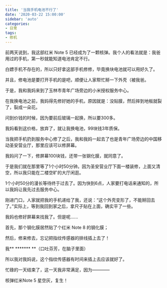 ```yaml
---
title: '当我手机电池不行了'
date: '2020-03-22 15:00:00'
sidebar: 'auto'
categories:
- 日常
tags:
- 修机
---
```


前两天说到，我这部红米 Note 5 已经成为了一颗核弹。我个人的看法就是：我爸用过的手机，第一秒就能知道电池肯定不行。

白嫖手机不存在的，所以只好拿这部手机修修，毕竟换块电池就可以用好久了。

并且，修电池是要打开手机的是吧，顺便让人家帮忙掰一下外壳（被我爸。

于是，我和我妈来到了玉林市青年广场旁边的小米授权服务中心。

在我换电池之前，我妈得先修好她的手机，原因就是：没贴膜，然后摔到地板就裂了，裂成一朵花。

问到价钱的时候，因为要前后玻璃一起换，所以要300多。

我妈看到这价格，放弃了，就让我换电池，99块钱3年质保。

当我把手机扔到服务中心修了之后，我和我妈一起去了也是青年广场旁边的中国移动圣安营业厅，那里应该可以修屏幕。

我妈问了一下，修屏幕100块钱，还带一张钢化膜，就同意了。

于是我们就在那里等了1个小时50分钟。因为圣安营业厅下面一楼装修，上面又清空，所以我只能在二楼空旷的大厅闲逛。

1个小时50分的漫长等待终于过去了。因为快到6点，人家要打电话来通知的，所以我妈让我先过去服务中心。

刚进门口，人家就把我的手机递给了我，还说：“这个外壳变形了，不能掰回去了。”实际上，等到我回到家之后，拿尺子贴在上面，确实平了一些。

我妈也修好屏幕来找我了。但是呢......

首先，那个钢化膜居然贴了个红米 Note 8 的钢化膜；

然后，修来修去，忘记把指纹传感器的排线插上去了！

我** ******* **（口吐芬芳，在脑子里面）

所以我对我妈说，这个指纹传感器有时间来插上去应该就好了。

忙碌的一天结束了，这一天我非常满足，因为————

核弹红米Note 5 星空灰，复生！
